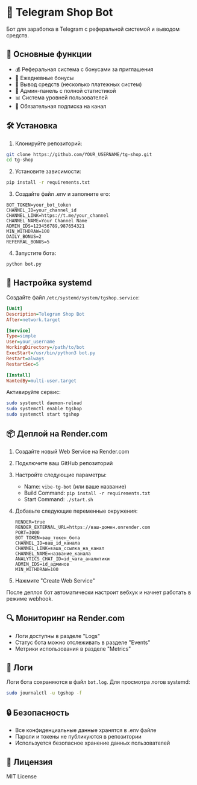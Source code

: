 # 🤖 Telegram Shop Bot

Бот для заработка в Telegram с реферальной системой и выводом средств.

## 🚀 Основные функции

- 💰 Реферальная система с бонусами за приглашения
- 🎁 Ежедневные бонусы
- 💸 Вывод средств (несколько платежных систем)
- 👑 Админ-панель с полной статистикой
- 📊 Система уровней пользователей
- 📢 Обязательная подписка на канал

## 🛠 Установка

1. Клонируйте репозиторий:
```bash
git clone https://github.com/YOUR_USERNAME/tg-shop.git
cd tg-shop
```

2. Установите зависимости:
```bash
pip install -r requirements.txt
```

3. Создайте файл .env и заполните его:
```env
BOT_TOKEN=your_bot_token
CHANNEL_ID=your_channel_id
CHANNEL_LINK=https://t.me/your_channel
CHANNEL_NAME=Your Channel Name
ADMIN_IDS=123456789,987654321
MIN_WITHDRAW=100
DAILY_BONUS=2
REFERRAL_BONUS=5
```

4. Запустите бота:
```bash
python bot.py
```

## 🔧 Настройка systemd

Создайте файл `/etc/systemd/system/tgshop.service`:
```ini
[Unit]
Description=Telegram Shop Bot
After=network.target

[Service]
Type=simple
User=your_username
WorkingDirectory=/path/to/bot
ExecStart=/usr/bin/python3 bot.py
Restart=always
RestartSec=5

[Install]
WantedBy=multi-user.target
```

Активируйте сервис:
```bash
sudo systemctl daemon-reload
sudo systemctl enable tgshop
sudo systemctl start tgshop
```

## 📦 Деплой на Render.com

1. Создайте новый Web Service на Render.com
2. Подключите ваш GitHub репозиторий
3. Настройте следующие параметры:
   - Name: `vibe-tg-bot` (или ваше название)
   - Build Command: `pip install -r requirements.txt`
   - Start Command: `./start.sh`
   
4. Добавьте следующие переменные окружения:
   ```
   RENDER=true
   RENDER_EXTERNAL_URL=https://ваш-домен.onrender.com
   PORT=3000
   BOT_TOKEN=ваш_токен_бота
   CHANNEL_ID=ваш_id_канала
   CHANNEL_LINK=ваша_ссылка_на_канал
   CHANNEL_NAME=название_канала
   ANALYTICS_CHAT_ID=id_чата_аналитики
   ADMIN_IDS=id_админов
   MIN_WITHDRAW=100
   ```

5. Нажмите "Create Web Service"

После деплоя бот автоматически настроит вебхук и начнет работать в режиме webhook.

## 🔍 Мониторинг на Render.com

- Логи доступны в разделе "Logs"
- Статус бота можно отслеживать в разделе "Events"
- Метрики использования в разделе "Metrics"

## 📝 Логи

Логи бота сохраняются в файл `bot.log`. Для просмотра логов systemd:
```bash
sudo journalctl -u tgshop -f
```

## 🔒 Безопасность

- Все конфиденциальные данные хранятся в .env файле
- Пароли и токены не публикуются в репозитории
- Используется безопасное хранение данных пользователей

## 📄 Лицензия

MIT License